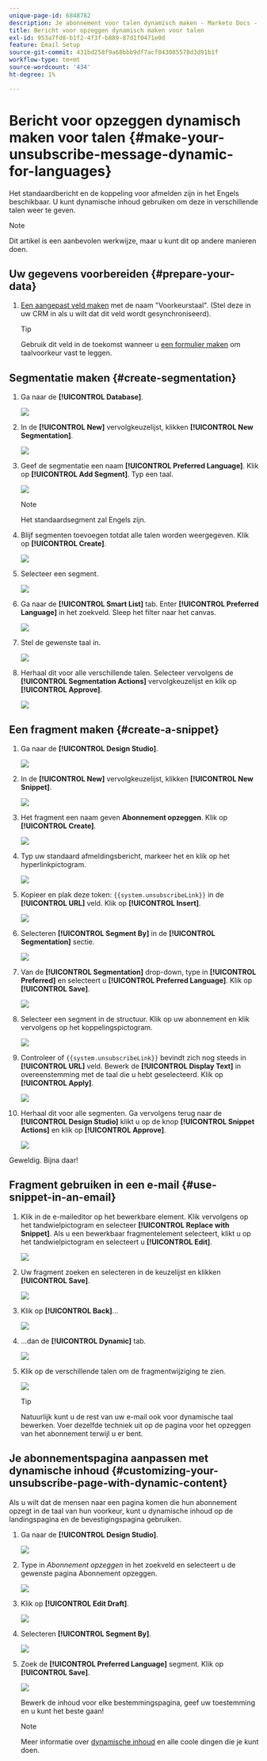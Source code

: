 ```yaml
---
unique-page-id: 6848782
description: Je abonnement voor talen dynamisch maken - Marketo Docs - Productdocumentatie
title: Bericht voor opzeggen dynamisch maken voor talen
exl-id: 953a7fd8-b1f2-4f3f-b889-87d1f0471e0d
feature: Email Setup
source-git-commit: 431bd258f9a68bbb9df7acf043085578d3d91b1f
workflow-type: tm+mt
source-wordcount: '434'
ht-degree: 1%

---
```


# Bericht voor opzeggen dynamisch maken voor talen {#make-your-unsubscribe-message-dynamic-for-languages}

Het standaardbericht en de koppeling voor afmelden zijn in het Engels beschikbaar. U kunt dynamische inhoud gebruiken om deze in verschillende talen weer te geven.

>[!NOTE]
>
>Dit artikel is een aanbevolen werkwijze, maar u kunt dit op andere manieren doen.

## Uw gegevens voorbereiden {#prepare-your-data}

1. [Een aangepast veld maken](/help/marketo/product-docs/administration/field-management/create-a-custom-field-in-marketo.md) met de naam &quot;Voorkeurstaal&quot;. (Stel deze in uw CRM in als u wilt dat dit veld wordt gesynchroniseerd).

   >[!TIP]
   >
   >Gebruik dit veld in de toekomst wanneer u [een formulier maken](/help/marketo/product-docs/demand-generation/forms/creating-a-form/create-a-form.md) om taalvoorkeur vast te leggen.

## Segmentatie maken {#create-segmentation}

1. Ga naar de **[!UICONTROL Database]**.

   ![](assets/make-your-unsubscribe-message-dynamic-for-languages-1.png)

1. In de **[!UICONTROL New]** vervolgkeuzelijst, klikken **[!UICONTROL New Segmentation]**.

   ![](assets/make-your-unsubscribe-message-dynamic-for-languages-2.png)

1. Geef de segmentatie een naam **[!UICONTROL Preferred Language]**. Klik op **[!UICONTROL Add Segment]**. Typ een taal.

   ![](assets/make-your-unsubscribe-message-dynamic-for-languages-3.png)

   >[!NOTE]
   >
   >Het standaardsegment zal Engels zijn.

1. Blijf segmenten toevoegen totdat alle talen worden weergegeven. Klik op **[!UICONTROL Create]**.

   ![](assets/make-your-unsubscribe-message-dynamic-for-languages-4.png)

1. Selecteer een segment.

   ![](assets/make-your-unsubscribe-message-dynamic-for-languages-5.png)

1. Ga naar de **[!UICONTROL Smart List]** tab. Enter **[!UICONTROL Preferred Language]** in het zoekveld. Sleep het filter naar het canvas.

   ![](assets/make-your-unsubscribe-message-dynamic-for-languages-6.png)

1. Stel de gewenste taal in.

   ![](assets/make-your-unsubscribe-message-dynamic-for-languages-7.png)

1. Herhaal dit voor alle verschillende talen. Selecteer vervolgens de **[!UICONTROL Segmentation Actions]** vervolgkeuzelijst en klik op **[!UICONTROL Approve]**.

   ![](assets/make-your-unsubscribe-message-dynamic-for-languages-8.png)

## Een fragment maken {#create-a-snippet}

1. Ga naar de **[!UICONTROL Design Studio]**.

   ![](assets/make-your-unsubscribe-message-dynamic-for-languages-9.png)

1. In de **[!UICONTROL New]** vervolgkeuzelijst, klikken **[!UICONTROL New Snippet]**.

   ![](assets/make-your-unsubscribe-message-dynamic-for-languages-10.png)

1. Het fragment een naam geven **Abonnement opzeggen**. Klik op **[!UICONTROL Create]**.

   ![](assets/make-your-unsubscribe-message-dynamic-for-languages-11.png)

1. Typ uw standaard afmeldingsbericht, markeer het en klik op het hyperlinkpictogram.

   ![](assets/make-your-unsubscribe-message-dynamic-for-languages-12.png)

1. Kopieer en plak deze token: `{{system.unsubscribeLink}}` in de **[!UICONTROL URL]** veld. Klik op **[!UICONTROL Insert]**.

   ![](assets/make-your-unsubscribe-message-dynamic-for-languages-13.png)

1. Selecteren **[!UICONTROL Segment By]** in de **[!UICONTROL Segmentation]** sectie.

   ![](assets/make-your-unsubscribe-message-dynamic-for-languages-14.png)

1. Van de **[!UICONTROL Segmentation]** drop-down, type in **[!UICONTROL Preferred]** en selecteert u **[!UICONTROL Preferred Language]**. Klik op **[!UICONTROL Save]**.

   ![](assets/make-your-unsubscribe-message-dynamic-for-languages-15.png)

1. Selecteer een segment in de structuur. Klik op uw abonnement en klik vervolgens op het koppelingspictogram.

   ![](assets/make-your-unsubscribe-message-dynamic-for-languages-16.png)

1. Controleer of `{{system.unsubscribeLink}}` bevindt zich nog steeds in **[!UICONTROL URL]** veld. Bewerk de **[!UICONTROL Display Text]** in overeenstemming met de taal die u hebt geselecteerd. Klik op **[!UICONTROL Apply]**.

   ![](assets/make-your-unsubscribe-message-dynamic-for-languages-17.png)

1. Herhaal dit voor alle segmenten. Ga vervolgens terug naar de **[!UICONTROL Design Studio]** klikt u op de knop **[!UICONTROL Snippet Actions]** en klik op **[!UICONTROL Approve]**.

   ![](assets/make-your-unsubscribe-message-dynamic-for-languages-18.png)

Geweldig. Bijna daar!

## Fragment gebruiken in een e-mail {#use-snippet-in-an-email}

1. Klik in de e-maileditor op het bewerkbare element. Klik vervolgens op het tandwielpictogram en selecteer **[!UICONTROL Replace with Snippet]**. Als u een bewerkbaar fragmentelement selecteert, klikt u op het tandwielpictogram en selecteert u **[!UICONTROL Edit]**.

   ![](assets/make-your-unsubscribe-message-dynamic-for-languages-19.png)

1. Uw fragment zoeken en selecteren in de keuzelijst en klikken **[!UICONTROL Save]**.

   ![](assets/make-your-unsubscribe-message-dynamic-for-languages-20.png)

1. Klik op **[!UICONTROL Back]**...

   ![](assets/make-your-unsubscribe-message-dynamic-for-languages-21.png)

1. ...dan de **[!UICONTROL Dynamic]** tab.

   ![](assets/make-your-unsubscribe-message-dynamic-for-languages-22.png)

1. Klik op de verschillende talen om de fragmentwijziging te zien.

   ![](assets/make-your-unsubscribe-message-dynamic-for-languages-23.png)

   >[!TIP]
   >
   >Natuurlijk kunt u de rest van uw e-mail ook voor dynamische taal bewerken. Voer dezelfde techniek uit op de pagina voor het opzeggen van het abonnement terwijl u er bent.

## Je abonnementspagina aanpassen met dynamische inhoud {#customizing-your-unsubscribe-page-with-dynamic-content}

Als u wilt dat de mensen naar een pagina komen die hun abonnement opzegt in de taal van hun voorkeur, kunt u dynamische inhoud op de landingspagina en de bevestigingspagina gebruiken.

1. Ga naar de **[!UICONTROL Design Studio]**.

   ![](assets/make-your-unsubscribe-message-dynamic-for-languages-24.png)

1. Type in _Abonnement opzeggen_ in het zoekveld en selecteert u de gewenste pagina Abonnement opzeggen.

   ![](assets/make-your-unsubscribe-message-dynamic-for-languages-25.png)

1. Klik op **[!UICONTROL Edit Draft]**.

   ![](assets/make-your-unsubscribe-message-dynamic-for-languages-26.png)

1. Selecteren **[!UICONTROL Segment By]**.

   ![](assets/make-your-unsubscribe-message-dynamic-for-languages-27.png)

1. Zoek de **[!UICONTROL Preferred Language]** segment. Klik op **[!UICONTROL Save]**.

   ![](assets/make-your-unsubscribe-message-dynamic-for-languages-28.png)

   Bewerk de inhoud voor elke bestemmingspagina, geef uw toestemming en u kunt het beste gaan!

   >[!NOTE]
   >
   >Meer informatie over [dynamische inhoud](/help/marketo/product-docs/personalization/segmentation-and-snippets/segmentation/understanding-dynamic-content.md) en alle coole dingen die je kunt doen.
